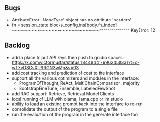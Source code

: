 ## Bugs
- AttributeError: 'NoneType' object has no attribute 'headers'
- fn = session_state.blocks_config.fns[body.fn_index]         ~~~~~~~~~~~~~~~~~~~~~~~~~~~~~~~^^^^^^^^^^^^^^^
KeyError: 12

## Backlog
- add a place to put API keys then push to gradio spaces: https://x.com/victormustar/status/1844844179962450331?t=o-wTXyD8CsXllPfRGN3wMg&s=03
- add cost tracking and prediction of cost to the interface
- support all the various optimizers and modules in the interface: 
    - ProgramOfThought, ReAct, MultiChainComparison, majority
    - BootstrapFineTune, Ensemble, LabeledFewShot
- add RAG support: Retrieve, Retrieval Model Clients
- local running of LLM with olama, llama.cpp or lm studio
- ability to load an existing prompt back into the interface to re-run
- consolidate the output of the program to a single file
- run the evaluation of the program in the generate interface too